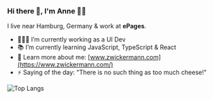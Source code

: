 ### Hi there 👋, I'm Anne 👩‍💻

I live near Hamburg, Germany & work at **ePages**.

- 🦸🏼‍♀️ I’m currently working as a UI Dev
- 📚 I’m currently learning JavaScript, TypeScript & React
- 🎉 Learn more about me: [www.zwickermann.com](https://www.zwickermann.com/)
- ⚡ Saying of the day: "There is no such thing as too much cheese!"

![Top Langs](https://github-readme-stats.vercel.app/api/top-langs/?username=azwick&theme=radical&layout=compact)

<!--
#### Tech Stack

#### Stats

![Anne's GitHub stats](https://github-readme-stats.vercel.app/api?username=azwick&theme=radical&show_icons=true)
-->
